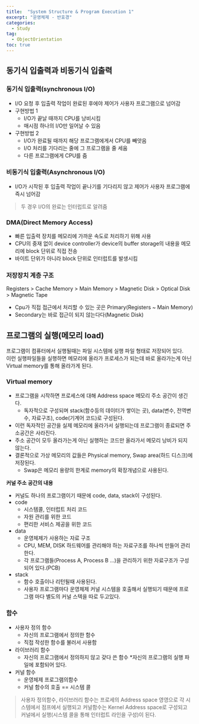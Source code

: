 ```yaml
---
title:  "System Structure & Program Execution 1"
excerpt: "운영체제 - 반효경"
categories:
  - Study
tag:
  - ObjectOrientation
toc: true
---
```


## 동기식 입출력과 비동기식 입출력

### 동기식 입출력(synchronous I/O)
- I/O 요청 후 입출력 작업이 완료된 후에야 제어가 사용자 프로그램으로 넘어감
- 구현방법 1
  * I/O가 끝날 때까지 CPU를 낭비시킴
  * 매시점 하나의 I/O만 일어날 수 있음
- 구현방법 2
  * I/O가 완료될 때까지 해당 프로그램에게서 CPU를 빼앗음
  * I/O 처리를 기다리는 줄에 그 프로그램을 줄 세움
  * 다른 프로그램에게 CPU를 줌

### 비동기식 입출력(Asynchronous I/O)
- I/O가 시작된 후 입출력 작업이 끝나기를 기다리지 않고 제어가 사용자 프로그램에 즉시 넘어감

> 두 경우 I/O의 완료는 인터럽트로 알려줌

### DMA(Direct Memory Access)
- 빠른 입출력 장치를 메모리에 가까운 속도로 처리하기 위해 사용
- CPU의 중재 없이 device controller가 device의 buffer storage의 내용을 메모리에 block 단위로 직접 전송
- 바이트 단위가 아니라 block 단위로 인터럽트를 발생시킴

### 저장장치 계층 구조

Registers > Cache Memory > Main Memory > Magnetic Disk > Optical Disk > Magnetic Tape

- Cpu가 직접 접근에서 처리할 수 있는 곳은 Primary(Registers ~ Main Memory)
- Secondary는 바로 접근이 되지 않는다다(Magnetic Disk)

## 프로그램의 실행(메모리 load)
프로그램이 컴퓨터에서 실행될때는 파일 시스템에 실행 파일 형태로 저장되어 있다.  
이런 실행파일들을 실행하면 메모리에 올라가 프로세스가 되는데 바로 올라가는게 아닌 Virtual memory를 통해 올라가게 된다.

### Virtual memory

- 프로그램을 시작하면 프로세스에 대해 Address space 메모리 주소 공간이 생긴다.
  * 독자적으로 구성되며 stack(함수등의 데이터가 쌓이는 곳), data(변수, 전역변수, 자료구조), code(기계어 코드)로 구성된다. 
- 이런 독자적인 공간을 실제 메모리에 올라가서 실행되는데 프로그램이 종료되면 주소공간은 사라진다.
- 주소 공간이 모두 올라가는게 아닌 실행하는 코드만 올라가서 메모리 낭비가 되지 않는다.
- 결론적으로 가상 메모리의 값들은 Physical memory, Swap area(하드 디스크)에 저장된다.
  * Swap은 메모리 용량의 한계로 memory의 확장개념으로 사용된다.

**커널 주소 공간의 내용**
- 커널도 하나의 프로그램이기 때문에 code, data, stack이 구성된다.
- code
  * 시스템콜, 인터럽트 처리 코드
  * 자원 관리를 위한 코드
  * 편리한 서비스 제공을 위한 코드
- data
  * 운영체제가 사용하는 자료 구조
  * CPU, MEM, DISK 하드웨어를 관리해야 하는 자료구조를 하나씩 만들어 관리한다.
  * 각 프로그램들(Process A, Process B ...)을 관리하기 위한 자료구조가 구성되어 있다.(PCB)
- stack
  * 함수 호출이나 리턴될때 사용된다.
  * 사용자 프로그램마다 운영체제 커널 시스템을 호출해서 실행되기 때문에 프로그램 마다 별도의 커널 스텍을 따로 두고있다.


### 함수
- 사용자 정의 함수
  * 자신의 프로그램에서 정의한 함수
  * 직접 작성한 함수를 불러서 사용함
- 라이브러리 함수
  * 자신의 프로그램에서 정의하지 않고 갖다 쓴 함수
  *자신의 프로그램의 실행 파일에 포함되어 있다.
- 커널 함수
  * 운영체제 프로그램의함수
  * 커널 함수의 호출 == 시스템 콜

> 사용자 정의함수, 라이브러리 함수는 프로세의 Address space 영영으로 각 시스템에서 점프에서 실행되고 
> 커널함수는 Kernel Address space로 구성되고 커널에서 실행(시스템 콜을 통해 인터럽트 라인을 구성)이 된다. 


